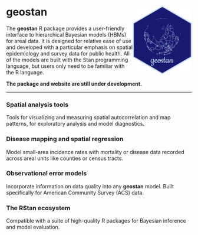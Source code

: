 # geostan <img src="man/figures/logo.png" align="right" width="160" />

The **geostan** R package provides a user-friendly interface to
hierarchical Bayesian models (HBMs) for areal data. It is designed for relative ease of use and developed with a particular emphasis on spatial epidemiology and survey data for public health. All of the models are built with the Stan programming language, but users only need to be familiar with the R language.

**The package and website are still under development.** 

-------------------------

### Spatial analysis tools

Tools for visualizing and measuring spatial autocorrelation and map patterns, for exploratory analysis and model diagnostics.

### Disease mapping and spatial regression

Model small-area incidence rates with mortality or disease data recorded across areal units like counties or census tracts.

### Observational error models 

Incorporate information on data quality into any **geostan** model. Built specifically for American Community Survey (ACS) data.

### The RStan ecosystem

Compatible with a suite of high-quality R packages for Bayesian inference and model evaluation.

